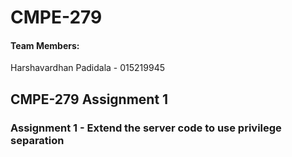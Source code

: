 # CMPE-279

#### Team Members:

Harshavardhan Padidala - 015219945


## CMPE-279 Assignment 1
### Assignment 1 - Extend the server code to use privilege separation
